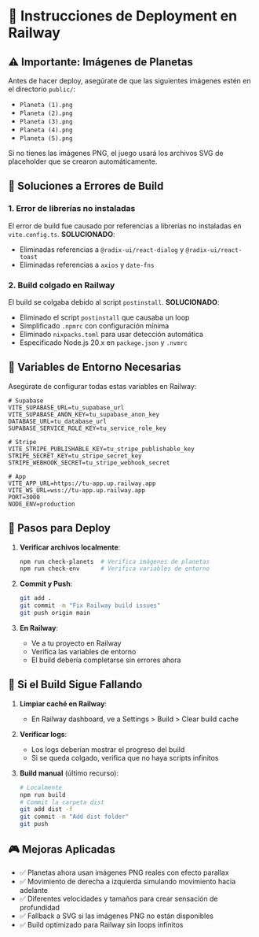 # 🚀 Instrucciones de Deployment en Railway

## ⚠️ Importante: Imágenes de Planetas

Antes de hacer deploy, asegúrate de que las siguientes imágenes estén en el directorio `public/`:

- `Planeta (1).png`
- `Planeta (2).png` 
- `Planeta (3).png`
- `Planeta (4).png`
- `Planeta (5).png`

Si no tienes las imágenes PNG, el juego usará los archivos SVG de placeholder que se crearon automáticamente.

## 🔧 Soluciones a Errores de Build

### 1. Error de librerías no instaladas
El error de build fue causado por referencias a librerías no instaladas en `vite.config.ts`. **SOLUCIONADO**: 
- Eliminadas referencias a `@radix-ui/react-dialog` y `@radix-ui/react-toast`
- Eliminadas referencias a `axios` y `date-fns`

### 2. Build colgado en Railway
El build se colgaba debido al script `postinstall`. **SOLUCIONADO**:
- Eliminado el script `postinstall` que causaba un loop
- Simplificado `.npmrc` con configuración mínima
- Eliminado `nixpacks.toml` para usar detección automática
- Especificado Node.js 20.x en `package.json` y `.nvmrc`

## 📝 Variables de Entorno Necesarias

Asegúrate de configurar todas estas variables en Railway:

```env
# Supabase
VITE_SUPABASE_URL=tu_supabase_url
VITE_SUPABASE_ANON_KEY=tu_supabase_anon_key
DATABASE_URL=tu_database_url
SUPABASE_SERVICE_ROLE_KEY=tu_service_role_key

# Stripe
VITE_STRIPE_PUBLISHABLE_KEY=tu_stripe_publishable_key
STRIPE_SECRET_KEY=tu_stripe_secret_key
STRIPE_WEBHOOK_SECRET=tu_stripe_webhook_secret

# App
VITE_APP_URL=https://tu-app.up.railway.app
VITE_WS_URL=wss://tu-app.up.railway.app
PORT=3000
NODE_ENV=production
```

## 🚂 Pasos para Deploy

1. **Verificar archivos localmente**:
   ```bash
   npm run check-planets  # Verifica imágenes de planetas
   npm run check-env      # Verifica variables de entorno
   ```

2. **Commit y Push**:
   ```bash
   git add .
   git commit -m "Fix Railway build issues"
   git push origin main
   ```

3. **En Railway**:
   - Ve a tu proyecto en Railway
   - Verifica las variables de entorno
   - El build debería completarse sin errores ahora

## 🐛 Si el Build Sigue Fallando

1. **Limpiar caché en Railway**:
   - En Railway dashboard, ve a Settings > Build > Clear build cache

2. **Verificar logs**:
   - Los logs deberían mostrar el progreso del build
   - Si se queda colgado, verifica que no haya scripts infinitos

3. **Build manual** (último recurso):
   ```bash
   # Localmente
   npm run build
   # Commit la carpeta dist
   git add dist -f
   git commit -m "Add dist folder"
   git push
   ```

## 🎮 Mejoras Aplicadas

- ✅ Planetas ahora usan imágenes PNG reales con efecto parallax
- ✅ Movimiento de derecha a izquierda simulando movimiento hacia adelante
- ✅ Diferentes velocidades y tamaños para crear sensación de profundidad
- ✅ Fallback a SVG si las imágenes PNG no están disponibles
- ✅ Build optimizado para Railway sin loops infinitos